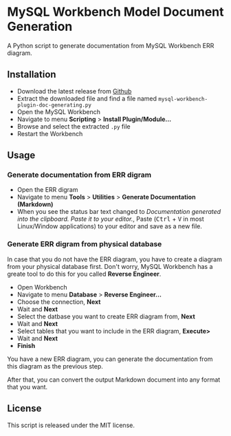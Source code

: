 # MySQL Workbench Model Document Generation

A Python script to generate documentation from MySQL Workbench ERR diagram.

## Installation

* Download the latest release from [Github](https://github.com/letrunghieu/mysql-workbench-plugin-doc-generating/releases)
* Extract the downloaded file and find a file named `mysql-workbench-plugin-doc-generating.py`
* Open the MySQL Workbench
* Navigate to menu **Scripting** > **Install Plugin/Module...**
* Browse and select the extracted `.py` file
* Restart the Workbench

## Usage

### Generate documentation from ERR digram

* Open the ERR digram
* Navigate to menu **Tools** > **Utilities** > **Generate Documentation (Markdown)**
* When you see the status bar text changed to *Documentation generated into the clipboard. Paste it to your editor.*, Paste (<kbd>Ctrl</kbd> + <kbd>V</kbd> in most Linux/Window applications) to your editor and save as a new file.

### Generate ERR digram from physical database

In case that you do not have the ERR diagram, you have to create a diagram from your physical database first. Don't worry, MySQL Workbench has a greate tool to do this for you called **Reverse Engineer**.

* Open Workbench
* Navigate to menu **Database** > **Reverse Engineer...**
* Choose the connection, **Next**
* Wait and **Next**
* Select the datbase you want to create ERR diagram from, **Next**
* Wait and **Next**
* Select tables that you want to include in the ERR diagram, **Execute>**
* Wait and **Next**
* **Finish**

You have a new ERR diagram, you can generate the documentation from this diagram as the previous step.


After that, you can convert the output Markdown document into any format that you want.


## License

This script is released under the MIT license.
